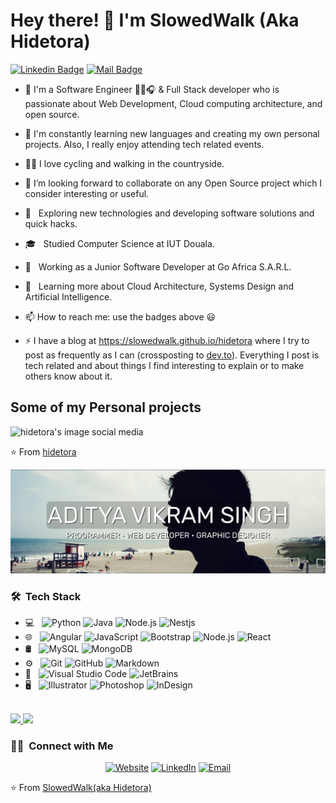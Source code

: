 # Hey there! 👋 I'm SlowedWalk (Aka Hidetora)
[![Linkedin Badge](https://img.shields.io/badge/-Mekeng%20Afaka%20Hugues%20Benjamin-blue?style=flat-square&logo=Linkedin&logoColor=white&link=https://www.linkedin.com/in/mekeng-a-afaka-7b0923200/)](https://www.linkedin.com/in/mekeng-a-afaka-7b0923200/)
[![Mail Badge](https://img.shields.io/badge/-idetoratojo1@Gmail.com-8B89CC?style=flat-square&logo=Protonmail&logoColor=white&link=mailto:idetoratojo1@Gmail.com)](mailto:idetoratojo1@Gmail.com)

- 🔭 I'm a Software Engineer 👨‍💻🎧 & Full Stack developer who is passionate about Web Development, Cloud computing architecture, and open source.

- 🌱 I'm constantly learning new languages and creating my own personal projects. Also, I really enjoy attending tech related events.

- 🚴‍♂️ I love cycling and walking in the countryside.

- 👯 I’m looking forward to collaborate on any Open Source project which I consider interesting or useful.


- 🤔 &nbsp; Exploring new technologies and developing software solutions and quick hacks.

- 🎓 &nbsp; Studied Computer Science at IUT Douala.

- 💼 &nbsp; Working as a Junior Software Developer at Go Africa S.A.R.L.

- 🌱 &nbsp; Learning more about Cloud Architecture, Systems Design and Artificial Intelligence.

- 📫 How to reach me: use the badges above 😃

- ⚡ I have a blog at https://slowedwalk.github.io/hidetora where I try to post as frequently as I can (crossposting to [dev.to](https://dev.to/)). Everything I post is tech related and about things I find interesting to explain or to make others know about it.

## Some of my Personal projects
![hidetora's image social media](https://shareme-237.netlify.app)

⭐️ From [hidetora](https://github.com/SlowedWalk)

<img src="https://raw.githubusercontent.com/AVS1508/AVS1508/master/assets/Aditya%20Vikram%20Singh%20Banner.png">

<h3> 🛠 &nbsp;Tech Stack</h3>

- 💻 &nbsp;
  ![Python](https://img.shields.io/badge/-Python-333333?style=flat&logo=python)
  ![Java](https://img.shields.io/badge/-Java-333333?style=flat&logo=openjdk&logoColor=ffffff)
  ![Node.js](https://img.shields.io/badge/-Node.js-333333?style=flat&logo=node.js&logoColor=#79b563)
  ![Nestjs](https://img.shields.io/badge/-Nestjs-333333?style=flat&logo=nestjs)
- 🌐 &nbsp;
  ![Angular](https://img.shields.io/badge/-Angular-333333?style=flat&logo=angular)
  ![JavaScript](https://img.shields.io/badge/-JavaScript-333333?style=flat&logo=javascript)
  ![Bootstrap](https://img.shields.io/badge/-Bootstrap-333333?style=flat&logo=bootstrap&logoColor=563D7C)
  ![Node.js](https://img.shields.io/badge/-Node.js-333333?style=flat&logo=node.js)
  ![React](https://img.shields.io/badge/-React-333333?style=flat&logo=react)
- 🛢 &nbsp;
  ![MySQL](https://img.shields.io/badge/-MySQL-333333?style=flat&logo=mysql&logoColor=ffffff)
  ![MongoDB](https://img.shields.io/badge/-MongoDB-333333?style=flat&logo=mongodb)
- ⚙️ &nbsp;
  ![Git](https://img.shields.io/badge/-Git-333333?style=flat&logo=git)
  ![GitHub](https://img.shields.io/badge/-GitHub-333333?style=flat&logo=github)
  ![Markdown](https://img.shields.io/badge/-Markdown-333333?style=flat&logo=markdown)
- 🔧 &nbsp;
  ![Visual Studio Code](https://img.shields.io/badge/-Visual%20Studio%20Code-333333?style=flat&logo=visual-studio-code&logoColor=007ACC)
  ![JetBrains](https://img.shields.io/badge/JetBrains--IDE-licenced-blue?style=flat&logo=jetbrains&logoColor=007ACC)
- 🖥 &nbsp;
  ![Illustrator](https://img.shields.io/badge/-Illustrator-333333?style=flat&logo=adobe-illustrator)
  ![Photoshop](https://img.shields.io/badge/-Photoshop-333333?style=flat&logo=adobe-photoshop)
  ![InDesign](https://img.shields.io/badge/-InDesign-333333?style=flat&logo=adobe-indesign)

<br/>

<a href="https://github.com/AVS1508">
  <img height="180em" src="https://github-readme-stats.vercel.app/api?username=SlowedWalk&theme=buefy&show_icons=true" />
  <img height="180em" src="https://github-readme-stats.vercel.app/api/top-langs/?username=SlowedWalk&theme=buefy&layout=compact" />
</a>

<br/>

<h3> 🤝🏻 &nbsp;Connect with Me </h3>

<p align="center">
<a href="https://slowedwalk.github.io/hidetora/"><img alt="Website" src="https://img.shields.io/badge/Website-https://slowedwalk.github.io/hidetora/-blue?style=flat-square&logo=google-chrome"></a>
<a href="https://www.linkedin.com/in/mekeng-a-afaka-7b0923200/"><img alt="LinkedIn" src="https://img.shields.io/badge/LinkedIn-mekeng--a--afaka-blue?style=flat-square&logo=linkedin"></a>
<a href="mailto:idetoratojo1@gmail.com"><img alt="Email" src="https://img.shields.io/badge/E--mail-idetoratojo1%40gmail.com-blue?style=flat-square&logo=gmail"></a>
</p>

⭐️ From [SlowedWalk(aka Hidetora)](https://github.com/SlowedWalk)
